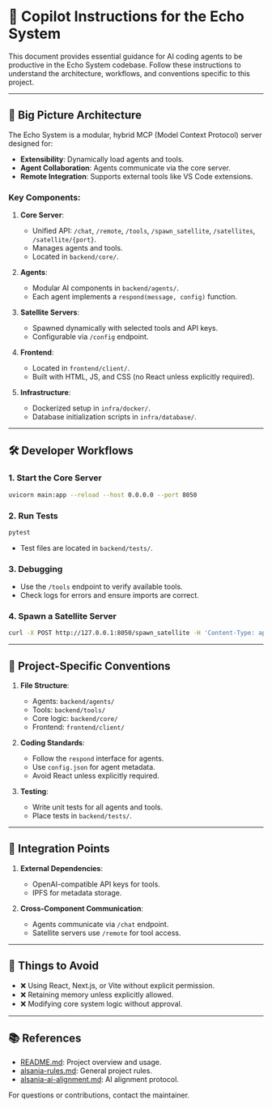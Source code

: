 # 🧠 Copilot Instructions for the Echo System

This document provides essential guidance for AI coding agents to be productive in the Echo System codebase. Follow these instructions to understand the architecture, workflows, and conventions specific to this project.

---

## 📜 Big Picture Architecture

The Echo System is a modular, hybrid MCP (Model Context Protocol) server designed for:
- **Extensibility**: Dynamically load agents and tools.
- **Agent Collaboration**: Agents communicate via the core server.
- **Remote Integration**: Supports external tools like VS Code extensions.

### Key Components:
1. **Core Server**:
   - Unified API: `/chat`, `/remote`, `/tools`, `/spawn_satellite`, `/satellites`, `/satellite/{port}`.
   - Manages agents and tools.
   - Located in `backend/core/`.

2. **Agents**:
   - Modular AI components in `backend/agents/`.
   - Each agent implements a `respond(message, config)` function.

3. **Satellite Servers**:
   - Spawned dynamically with selected tools and API keys.
   - Configurable via `/config` endpoint.

4. **Frontend**:
   - Located in `frontend/client/`.
   - Built with HTML, JS, and CSS (no React unless explicitly required).

5. **Infrastructure**:
   - Dockerized setup in `infra/docker/`.
   - Database initialization scripts in `infra/database/`.

---

## 🛠️ Developer Workflows

### 1. Start the Core Server
```bash
uvicorn main:app --reload --host 0.0.0.0 --port 8050
```

### 2. Run Tests
```bash
pytest
```
- Test files are located in `backend/tests/`.

### 3. Debugging
- Use the `/tools` endpoint to verify available tools.
- Check logs for errors and ensure imports are correct.

### 4. Spawn a Satellite Server
```bash
curl -X POST http://127.0.0.1:8050/spawn_satellite -H 'Content-Type: application/json' -d '{"tools": ["echo", "math"], "api_keys": {"openai": "sk-..."}, "port": 9001}'
```

---

## 📏 Project-Specific Conventions

1. **File Structure**:
   - Agents: `backend/agents/`
   - Tools: `backend/tools/`
   - Core logic: `backend/core/`
   - Frontend: `frontend/client/`

2. **Coding Standards**:
   - Follow the `respond` interface for agents.
   - Use `config.json` for agent metadata.
   - Avoid React unless explicitly required.

3. **Testing**:
   - Write unit tests for all agents and tools.
   - Place tests in `backend/tests/`.

---

## 🔗 Integration Points

1. **External Dependencies**:
   - OpenAI-compatible API keys for tools.
   - IPFS for metadata storage.

2. **Cross-Component Communication**:
   - Agents communicate via `/chat` endpoint.
   - Satellite servers use `/remote` for tool access.

---

## 🚫 Things to Avoid
- ❌ Using React, Next.js, or Vite without explicit permission.
- ❌ Retaining memory unless explicitly allowed.
- ❌ Modifying core system logic without approval.

---

## 📚 References
- [README.md](../README.md): Project overview and usage.
- [alsania-rules.md](../.github/alsania-rules/alsania-rules.md): General project rules.
- [alsania-ai-alignment.md](../.github/alsania-rules/alsania-ai-alignment.md): AI alignment protocol.

For questions or contributions, contact the maintainer.